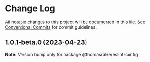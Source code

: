 # Change Log

All notable changes to this project will be documented in this file.
See [Conventional Commits](https://conventionalcommits.org) for commit guidelines.

## 1.0.1-beta.0 (2023-04-23)

**Note:** Version bump only for package @thomasralee/eslint-config
